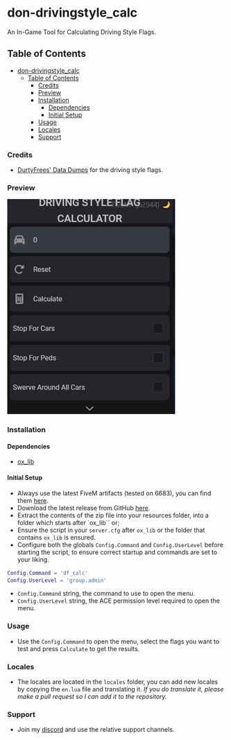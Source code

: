 # don-drivingstyle_calc

An In-Game Tool for Calculating Driving Style Flags.

## Table of Contents

- [don-drivingstyle\_calc](#don-drivingstyle_calc)
  - [Table of Contents](#table-of-contents)
    - [Credits](#credits)
    - [Preview](#preview)
    - [Installation](#installation)
      - [Dependencies](#dependencies)
      - [Initial Setup](#initial-setup)
    - [Usage](#usage)
    - [Locales](#locales)
    - [Support](#support)

### Credits

- [DurtyFrees' Data Dumps](https://github.com/DurtyFree/gta-v-data-dumps) for the driving style flags.

### Preview

![Preview](preview.png)

### Installation

#### Dependencies

- [ox_lib](https://github.com/overextended/ox_lib)

#### Initial Setup

- Always use the latest FiveM artifacts (tested on 6683), you can find them [here](https://runtime.fivem.net/artifacts/fivem/build_server_windows/master/).
- Download the latest release from GitHub [here](https://github.com/DonHulieo/don-drivingstyle_calc/releases).
- Extract the contents of the zip file into your resources folder, into a folder which starts after `ox_lib`` or;
- Ensure the script in your `server.cfg` after `ox_lib` or the folder that contains `ox_lib` is ensured.
- Configure both the globals `Config.Command` and `Config.UserLevel` before starting the script, to ensure correct startup and commands are set to your liking.

```lua
Config.Command = 'df_calc'
Config.UserLevel = 'group.admin'
```

- `Config.Command` string, the command to use to open the menu.
- `Config.UserLevel` string, the ACE permission level required to open the menu.

### Usage

- Use the `Config.Command` to open the menu, select the flags you want to test and press `Calculate` to get the results.

### Locales

- The locales are located in the `locales` folder, you can add new locales by copying the `en.lua` file and translating it.
*If you do translate it, please make a pull request so I can add it to the repository.*

### Support

- Join my [discord](https://discord.gg/tVA58nbBuk) and use the relative support channels.
  